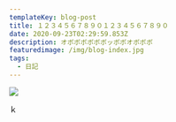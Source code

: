 ```yaml
---
templateKey: blog-post
title: １２３４５６７８９０１２３４５６７８９０
date: 2020-09-23T02:29:59.853Z
description: オボボボボボボッボボオボボボ
featuredimage: /img/blog-index.jpg
tags:
  - 日記
---
```

![](/img/blog-index.jpg)

ｋ